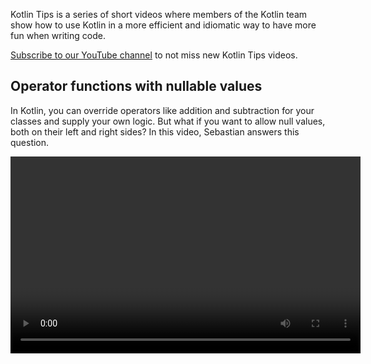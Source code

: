 [//]: # (title: Kotlin tips)

Kotlin Tips is a series of short videos where members of the Kotlin team show how to use Kotlin in a more efficient and idiomatic way to have more fun when writing code.

[Subscribe to our YouTube channel](https://www.youtube.com/channel/UCP7uiEZIqci43m22KDl0sNw) to not miss new Kotlin Tips videos.

## Operator functions with nullable values

In Kotlin, you can override operators like addition and subtraction for your classes and supply your own logic. But what if you want to allow null values, both on their left and right sides? In this video, Sebastian answers this question.

<video width="560" height="315" href="x2bZJv8i0vw" title="Kotlin Tips: Operator Functions With Nullable Values"/>

## Timing code

Watch Seb give a quick overview of the [`measureTimedValue()`](https://kotlinlang.org/api/latest/jvm/stdlib/kotlin.time/measure-timed-value.html) function, and learn how you can time your code:

<video width="560" height="315" href="j_LEcry7Pms" title="Kotlin Tips: Timing Code"/>

## Improving loops

In this video, Sebastian will demonstrate how to improve [loops](control-flow.md#for-loops) to make your code more readable, understandable, and concise:

<video width="560" height="315" href="i-kyPp1qFBA" title="Kotlin Tips: Improving Loops"/>

## Strings

In this episode, Kate Petrova shows three tips to help you work with [Strings](basic-types.md#strings) in Kotlin:

<video width="560" height="315" href="IL3RLKvWJF4" title="Kotlin Tips: Strings"/>

## Doing more with the Elvis operator

In this video, Sebastian will show how to add more logic to the [Elvis operator](null-safety.md#elvis-operator), such as logging to the right part of the operator:

<video width="560" height="315" href="L9wqYQ-fXaM" title="Kotlin Tips: The Elvis Operator"/>

## Kotlin collections

In this episode, Kate Petrova shows three tips to help you work with [Kotlin Collections](collections-overview.md):

<video width="560" height="315" href="ApXbm1T_eI4" title="Kotlin Tips: Kotlin Collections"/>

## What’s next?

* See the complete list of Kotlin Tips in our [YouTube playlist](https://youtube.com/playlist?list=PLlFc5cFwUnmyDrc-mwwAL9cYFkSHoHHz7)
* Learn how to write [idiomatic Kotlin code for popular cases](idioms.md)
